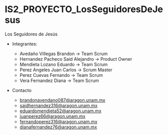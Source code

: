 # IS2_PROYECTO_LosSeguidoresDeJesus

Los Seguidores de Jesús

* Integrantes:

  * Avedaño Villegas Brandon           -> Team Scrum
  * Hernandez Pacheco Said Alejandro   -> Product Owner
  * Mendieta Lozano Eduardo            -> Team Scrum
  * Perez Angeles Juan Carlos          -> Scrum Master
  * Perez Cuevas Fernando              -> Team Scrum
  * Vera Fernandez Diana               -> Team Scrum
  
* Contacto

  * brandonavendano087@aragon.unam.mx
  * saidhernandez316@aragon.unam.mx
  * eduardomendieta52@aragon.unam.mx
  * juanperez66@aragon.unam.mx
  * fernandoperez316@aragon.unam.mx
  * dianafernandez76@aragon.unam.mx
